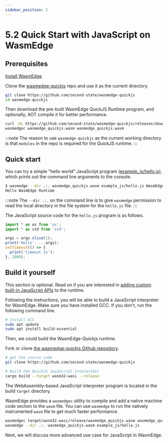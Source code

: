 ```yaml
---
sidebar_position: 2
---
```


# 5.2 Quick Start with JavaScript on WasmEdge

## Prerequisites

[Install WasmEdge](../build-and-run/install)

Clone the [wasmedge-quickjs](https://github.com/second-state/wasmedge-quickjs) repo and use it as the current directory.

```bash
git clone https://github.com/second-state/wasmedge-quickjs
cd wasmedge-quickjs
```

Then download the pre-built WasmEdge QuickJS Runtime program, and optionally, AOT compile it for better performance.

```bash
curl -OL https://github.com/second-state/wasmedge-quickjs/releases/download/v0.5.0-alpha/wasmedge_quickjs.wasm
wasmedgec wasmedge_quickjs.wasm wasmedge_quickjs.wasm
```

:::note
The reason to use `wasmedge-quickjs` as the current working directory is that `modules` in the repo is required for the QuickJS runtime.
:::

## Quick start

You can try a simple "hello world" JavaScript program ([example_js/hello.js](https://github.com/second-state/wasmedge-quickjs/blob/main/example_js/hello.js)), which prints out the command line arguments to the console.

```bash
$ wasmedge --dir .:. wasmedge_quickjs.wasm example_js/hello.js WasmEdge Runtime
Hello WasmEdge Runtime
```

:::note
The `--dir .:.` on the command line is to give `wasmedge` permission to read the local directory in the file system for the `hello.js` file.
:::

The JavaScript source code for the `hello.js` program is as follows.

```javascript
import * as os from 'os';
import * as std from 'std';

args = args.slice(1);
print('Hello', ...args);
setTimeout(() => {
  print('timeout 2s');
}, 2000);
```

## Build it yourself 

This section is optional. Read on if you are interested in [adding custom built-in JavaScript APIs](rust) to the runtime.


Following the instructions, you will be able to build a JavaScript interpreter for WasmEdge. Make sure you have installed GCC. If you don't, run the following command line.

```bash
# Install GCC
sudo apt update
sudo apt install build-essential
```
Then, we could build the WasmEdge-Quickjs runtime.

Fork or clone [the wasmedge-quickjs Github repository](https://github.com/second-state/wasmedge-quickjs).

```bash
# get the source code
git clone https://github.com/second-state/wasmedge-quickjs

# Build the QuickJS JavaScript interpreter
cargo build --target wasm32-wasi --release
```

The WebAssembly-based JavaScript interpreter program is located in the build `target` directory.

WasmEdge provides a `wasmedgec` utility to compile and add a native machine code section to the `wasm` file. You can use `wasmedge` to run the natively instrumented `wasm` file to get much faster performance.

```bash
wasmedgec target/wasm32-wasi/release/wasmedge_quickjs.wasm wasmedge_quickjs.wasm
wasmedge --dir .:. wasmedge_quickjs.wasm example_js/hello.js
```

Next, we will discuss more advanced use case for JavaScript in WasmEdge.
